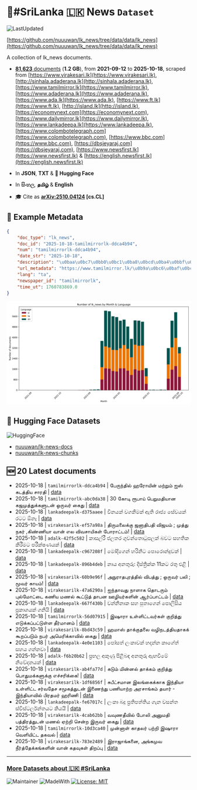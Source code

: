 # 📄#SriLanka 🇱🇰 News `Dataset`

![LastUpdated](https://img.shields.io/badge/last_updated-2025--10--18_17:14:07-green)

[https://github.com/nuuuwan/lk_news/tree/data/data/lk_news](https://github.com/nuuuwan/lk_news/tree/data/data/lk_news)

A collection of lk_news documents.

- [**81,623** documents](https://github.com/nuuuwan/lk_news/tree/data/data/lk_news) (**1.2 GB**), from **2021-09-12** to **2025-10-18**, scraped from [https://www.virakesari.lk](https://www.virakesari.lk), [http://sinhala.adaderana.lk](http://sinhala.adaderana.lk), [https://www.tamilmirror.lk](https://www.tamilmirror.lk), [https://www.adaderana.lk](https://www.adaderana.lk), [https://www.ada.lk](https://www.ada.lk), [https://www.ft.lk](https://www.ft.lk), [http://island.lk](http://island.lk), [https://economynext.com](https://economynext.com), [https://www.dailymirror.lk](https://www.dailymirror.lk), [https://www.lankadeepa.lk](https://www.lankadeepa.lk), [https://www.colombotelegraph.com](https://www.colombotelegraph.com), [https://www.bbc.com](https://www.bbc.com), [https://dbsjeyaraj.com](https://dbsjeyaraj.com), [https://www.newsfirst.lk](https://www.newsfirst.lk) & [https://english.newsfirst.lk](https://english.newsfirst.lk)

- In **JSON**, **TXT** & **🤗 Hugging Face**

- In **සිංහල**, **தமிழ்** & **English**

- 🎓 Cite as **[arXiv:2510.04124](https://arxiv.org/abs/2510.04124) [cs.CL]**

## 📝 Example Metadata

```json
{
    "doc_type": "lk_news",
    "doc_id": "2025-10-18-tamilmirrorlk-ddca4b94",
    "num": "tamilmirrorlk-ddca4b94",
    "date_str": "2025-10-18",
    "description": "\u0baa\u0bc7\u0bb0\u0bc1\u0ba8\u0bcd\u0ba4\u0bbf\u0bb2\u0bcd \u0bb9\u0bb0\u0bcb\u0baf\u0bbf\u0ba9\u0bcd \u0bae\u0bb1\u0bcd\u0bb1\u0bc1\u0bae\u0bcd \u0b90\u0bb8\u0bcd \u0b95\u0b9f\u0ba4\u0bcd\u0ba4\u0bbf\u0baf \u0b9a\u0bbe\u0bb0\u0ba4\u0bbf",
    "url_metadata": "https://www.tamilmirror.lk/\u0b9a\u0bc6\u0baf\u0bcd\u0ba4\u0bbf\u0b95\u0bb3\u0bcd/\u0baa\u0bc7\u0bb0\u0bc1\u0ba8\u0bcd\u0ba4\u0bbf\u0bb2\u0bcd-\u0bb9\u0bb0\u0bcb\u0baf\u0bbf\u0ba9\u0bcd-\u0bae\u0bb1\u0bcd\u0bb1\u0bc1\u0bae\u0bcd-\u0b90\u0bb8\u0bcd-\u0b95\u0b9f\u0ba4\u0bcd\u0ba4\u0bbf\u0baf-\u0b9a\u0bbe\u0bb0\u0ba4\u0bbf/175-366476",
    "lang": "ta",
    "newspaper_id": "tamilmirrorlk",
    "time_ut": 1760783869.0
}
```

![Chart](https://raw.githubusercontent.com/nuuuwan/lk_news/refs/heads/data/data/lk_news/docs_by_month_and_lang.png)

## 🤗 Hugging Face Datasets

![HuggingFace](https://img.shields.io/badge/-HuggingFace-FDEE21?style=for-the-badge&logo=HuggingFace)

- [nuuuwan/lk-news-docs](https://huggingface.co/datasets/nuuuwan/lk-news-docs)
- [nuuuwan/lk-news-chunks](https://huggingface.co/datasets/nuuuwan/lk-news-chunks)

## 🆕 20 Latest documents

- 2025-10-18 | `tamilmirrorlk-ddca4b94` | பேருந்தில் ஹரோயின் மற்றும் ஐஸ் கடத்திய சாரதி | [data](https://github.com/nuuuwan/lk_news/tree/data/data/lk_news/2020s/2025/2025-10-18-tamilmirrorlk-ddca4b94)
- 2025-10-18 | `tamilmirrorlk-abc0da38` | 30 கோடி ரூபாய் பெறுமதியான கஜமுத்துக்களுடன் ஒருவர் கைது | [data](https://github.com/nuuuwan/lk_news/tree/data/data/lk_news/2020s/2025/2025-10-18-tamilmirrorlk-abc0da38)
- 2025-10-18 | `lankadeepalk-d375aaee` | විනයක් වගකීමක් ඇති රාජ්‍ය සේවයක් රටට ඕනෑ | [data](https://github.com/nuuuwan/lk_news/tree/data/data/lk_news/2020s/2025/2025-10-18-lankadeepalk-d375aaee)
- 2025-10-18 | `virakesarilk-ef57a98a` | திருமலைக்கு ஜனாதிபதி விஜயம்  ; முத்து நகர் ,கிண்ணியா வான் எல விவசாயிகள் போராட்டம்! | [data](https://github.com/nuuuwan/lk_news/tree/data/data/lk_news/2020s/2025/2025-10-18-virakesarilk-ef57a98a)
- 2025-10-18 | `adalk-42f5c582` | කාසල්රී ජලතර ගුවන්තොටුපලක් බවට සහතික කිරීමට පරීක්ෂණයක් | [data](https://github.com/nuuuwan/lk_news/tree/data/data/lk_news/2020s/2025/2025-10-18-adalk-42f5c582)
- 2025-10-18 | `lankadeepalk-c967208f` | මෝදිගෙන් හරිනිට පොරොන්දුවක් | [data](https://github.com/nuuuwan/lk_news/tree/data/data/lk_news/2020s/2025/2025-10-18-lankadeepalk-c967208f)
- 2025-10-18 | `lankadeepalk-896b4deb` | නාය අනතුරු: දිස්ත්‍රික්ක 11කට රතු එළි | [data](https://github.com/nuuuwan/lk_news/tree/data/data/lk_news/2020s/2025/2025-10-18-lankadeepalk-896b4deb)
- 2025-10-18 | `virakesarilk-60b9e96f` | அநுராதபுரத்தில் விபத்து ; ஒருவர் பலி ; மூவர் காயம்! | [data](https://github.com/nuuuwan/lk_news/tree/data/data/lk_news/2020s/2025/2025-10-18-virakesarilk-60b9e96f)
- 2025-10-18 | `virakesarilk-47a6290a` | ஐந்தாவது நாளாக தொடரும் புல்மோட்டை கணிய மணல் கூட்டுத் தாபன ஊழியர்களின் ஆர்ப்பாட்டம் | [data](https://github.com/nuuuwan/lk_news/tree/data/data/lk_news/2020s/2025/2025-10-18-virakesarilk-47a6290a)
- 2025-10-18 | `lankadeepalk-667f430b` | වන්නිනාක‌ සහ පුතාගෙන් පොලිසිය ප්‍රකාශයක් ගනියි | [data](https://github.com/nuuuwan/lk_news/tree/data/data/lk_news/2020s/2025/2025-10-18-lankadeepalk-667f430b)
- 2025-10-18 | `tamilmirrorlk-56d07915` | இஷாரா உள்ளிட்டவர்கள் குறித்து எடுக்கப்பட்டுள்ள தீர்மானம் | [data](https://github.com/nuuuwan/lk_news/tree/data/data/lk_news/2020s/2025/2025-10-18-tamilmirrorlk-56d07915)
- 2025-10-18 | `virakesarilk-8bd43c59` | ஹமாஸ் தாக்குதலை வழிநடத்தியதாகக் கூறப்படும் நபர் அமெரிக்காவில் கைது | [data](https://github.com/nuuuwan/lk_news/tree/data/data/lk_news/2020s/2025/2025-10-18-virakesarilk-8bd43c59)
- 2025-10-18 | `lankadeepalk-4e0e1103` | පෝසත් ලංකාවක් හදන්න කාගේත් සහය ගන්නවා | [data](https://github.com/nuuuwan/lk_news/tree/data/data/lk_news/2020s/2025/2025-10-18-lankadeepalk-4e0e1103)
- 2025-10-18 | `adalk-f6b20b62` | ප්‍රභල අකුණු පිළිබඳ අනතුරු ඇඟවීමේ නිවේදනයක් | [data](https://github.com/nuuuwan/lk_news/tree/data/data/lk_news/2020s/2025/2025-10-18-adalk-f6b20b62)
- 2025-10-18 | `virakesarilk-ab4fa77d` | கடும் மின்னல் தாக்கம் குறித்து பொதுமக்களுக்கு எச்சரிக்கை! | [data](https://github.com/nuuuwan/lk_news/tree/data/data/lk_news/2020s/2025/2025-10-18-virakesarilk-ab4fa77d)
- 2025-10-18 | `virakesarilk-1df6856f` | சுபீட்சமான இலங்கைக்காக இந்தியா உள்ளிட்ட சர்வதேச சமூகத்துடன் இணைந்து பணியாற்ற அரசாங்கம் தயார் - இந்தியாவில் பிரதமர் ஹரிணி | [data](https://github.com/nuuuwan/lk_news/tree/data/data/lk_news/2020s/2025/2025-10-18-virakesarilk-1df6856f)
- 2025-10-18 | `lankadeepalk-fe67017c` | ලංකා බදු ප්‍රතිපත්තිය ගැන වසන්ත ස්විස්ටර්ලන්තයට කියයි | [data](https://github.com/nuuuwan/lk_news/tree/data/data/lk_news/2020s/2025/2025-10-18-lankadeepalk-fe67017c)
- 2025-10-18 | `virakesarilk-4cab62bb` | வவுணதீவில் போலி அனுமதி பத்திரத்துடன் மணல் ஏற்றி சென்ற  இருவர் கைது | [data](https://github.com/nuuuwan/lk_news/tree/data/data/lk_news/2020s/2025/2025-10-18-virakesarilk-4cab62bb)
- 2025-10-18 | `tamilmirrorlk-10d3ca40` | முன்னாள் காதலர் பற்றி இஷாரா வெளியிட்ட தகவல் | [data](https://github.com/nuuuwan/lk_news/tree/data/data/lk_news/2020s/2025/2025-10-18-tamilmirrorlk-10d3ca40)
- 2025-10-18 | `virakesarilk-783e2489` | இராஜாங்கனை, அங்கமுவ நீர்த்தேக்கங்களின் வான் கதவுகள் திறப்பு | [data](https://github.com/nuuuwan/lk_news/tree/data/data/lk_news/2020s/2025/2025-10-18-virakesarilk-783e2489)

---

### [More Datasets about 🇱🇰 #SriLanka](https://github.com/nuuuwan/lk_datasets)

![Maintainer](https://img.shields.io/badge/maintainer-nuuuwan-red)
![MadeWith](https://img.shields.io/badge/made_with-python-blue)
[![License: MIT](https://img.shields.io/badge/License-MIT-yellow.svg)](https://opensource.org/licenses/MIT)
